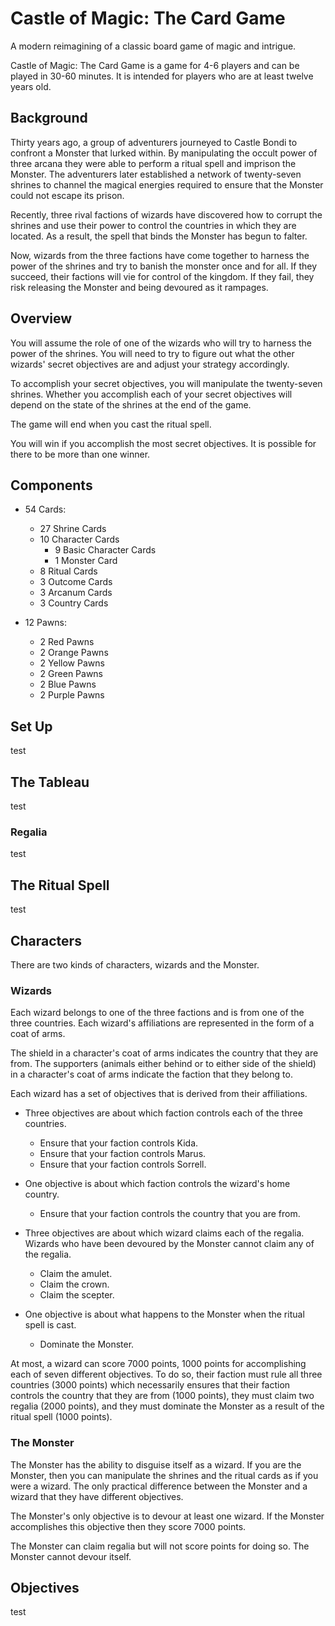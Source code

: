 # Castle of Magic: The Card Game
A modern reimagining of a classic board game of magic and intrigue.

Castle of Magic: The Card Game is a game for 4-6 players and can be played in 30-60 minutes.
It is intended for players who are at least twelve years old.

## Background
Thirty years ago, a group of adventurers journeyed to Castle Bondi to confront a Monster that lurked within.
By manipulating the occult power of three arcana they were able to perform a ritual spell and imprison the Monster.
The adventurers later established a network of twenty-seven shrines to channel the magical energies required to ensure that the Monster could not escape its prison.

Recently, three rival factions of wizards have discovered how to corrupt the shrines and use their power to control the countries in which they are located.
As a result, the spell that binds the Monster has begun to falter.

Now, wizards from the three factions have come together to harness the power of the shrines and try to banish the monster once and for all.
If they succeed, their factions will vie for control of the kingdom.
If they fail, they risk releasing the Monster and being devoured as it rampages.

<!-- ## Overview
You will assume the role of a character who has a set of secret objectives.
You will want to try to figure out what the other characters' objectives are and adjust your strategy accordingly.
Some characters have objectives that are mutually compatible.
Those characters are natural allies.
Other characters are natural rivals.

To accomplish your objectives, you will manipulate the cards in a tableau.
Each card can be turned either face up or face down.
Whether you accomplish each of your objectives depends on the state of the tableau at the end of the game.
On your turn you can flip up to two cards, thereby changing the current state of the tableau.

You will use a second set of cards to track your progress.
These cards start face down.
On your turn you can choose to turn one of these cards face up instead of manipulating the tableau.
The game ends when all of these cards have been turned face up.

You will score points for each objective that you accomplish.
You win if you score the most points.
 -->
## Overview
You will assume the role of one of the wizards who will try to harness the power of the shrines.
You will need to try to figure out what the other wizards' secret objectives are and adjust your strategy accordingly.
<!-- You will have a set of secret objectives based on what faction you belong to and what country you are from. -->
<!--Other wizards from your faction will be your natural allies.
Other wizards from your country will be your natural rivals. -->

To accomplish your secret objectives, you will manipulate the twenty-seven shrines.
Whether you accomplish each of your secret objectives will depend on the state of the shrines at the end of the game.
<!-- Each shrine will be represented by a shrine card.
These shrine cards will be arranged in a tableau. -->
<!-- Each shrine card can be turned either face up or face down to indicate if the corresponding shrine is active or inactive.
On your turn you can flip one or two of the shrine cards, thereby changing the state of the tableau. -->

The game will end when you cast the ritual spell.
<!-- The nature of this spell will be determined by the eight ritual cards.
These cards start face down.
On your turn you can choose to turn one of these cards face up instead of manipulating the shrines.
The ritual spell will be cast when all eight ritual cards have been turned face up. -->

You will win if you accomplish the most secret objectives.
It is possible for there to be more than one winner.

## Components
- 54 Cards:
   - 27 Shrine Cards
   - 10 Character Cards
      - 9 Basic Character Cards
      <!-- - 3 Cultist Cards -->
      - 1 Monster Card
   - 8 Ritual Cards
   - 3 Outcome Cards
   - 3 Arcanum Cards
   - 3 Country Cards

- 12 Pawns:
   - 2 Red Pawns
   - 2 Orange Pawns
   - 2 Yellow Pawns
   - 2 Green Pawns
   - 2 Blue Pawns
   - 2 Purple Pawns

## Set Up
test

## The Tableau
test

### Regalia
test

## The Ritual Spell
test

## Characters
There are two kinds of characters, wizards and the Monster.

### Wizards
Each wizard belongs to one of the three factions and is from one of the three countries. Each wizard's affiliations are represented in the form of a coat of arms.

The shield in a character's coat of arms indicates the country that they are from.
The supporters (animals either behind or to either side of the shield) in a character's coat of arms indicate the faction that they belong to.

Each wizard has a set of objectives that is derived from their affiliations.

  - Three objectives are about which faction controls each of the three countries.
     - Ensure that your faction controls Kida.
     - Ensure that your faction controls Marus.
     - Ensure that your faction controls Sorrell.

  - One objective is about which faction controls the wizard's home country.
     - Ensure that your faction controls the country that you are from.

  - Three objectives are about which wizard claims each of the regalia. Wizards who have been devoured by the Monster cannot claim any of the regalia.
     - Claim the amulet.
     - Claim the crown.
     - Claim the scepter.

  - One objective is about what happens to the Monster when the ritual spell is cast.
     - Dominate the Monster.

At most, a wizard can score 7000 points, 1000 points for accomplishing each of seven different objectives.  To do so, their faction must rule all three countries (3000 points) which necessarily ensures that their faction controls the country that they are from (1000 points), they must claim two regalia (2000 points), and they must dominate the Monster as a result of the ritual spell (1000 points).

<!-- ### Cultists
Each basic character belongs to one of the three clans. Cultists do not owe fealty to any of the three countries. Instead, cultists worship the Hydra.

Each cultist scores one point for each country that their guild controls at the end of the game.

Each cultist scores one point for each piece of regalia that they control at the end of the game.

Each cultist scores one point if the Monster devours any characters at the end of the game.

If a cultist is devoured by the Monster, they score one point. -->

### The Monster
The Monster has the ability to disguise itself as a wizard.
If you are the Monster, then you can manipulate the shrines and the ritual cards as if you were a wizard.
The only practical difference between the Monster and a wizard that they have different objectives.

The Monster's only objective is to devour at least one wizard.
If the Monster accomplishes this objective then they score 7000 points.

The Monster can claim regalia but will not score points for doing so.
The Monster cannot devour itself.

## Objectives
test
